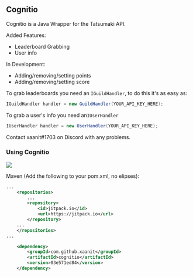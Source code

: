 ## Cognitio


Cognitio is a Java Wrapper for the Tatsumaki API.


Added Features:
- Leaderboard Grabbing
- User info

In Development:
- Adding/removing/setting points
- Adding/removing/setting score

To grab leaderboards you need an `IGuildHandler`, to do this it's as easy as:
```java
IGuildHandler handler = new GuildHandler(YOUR_API_KEY_HERE);
```

To grab a user's info you need an`IUserHandler`
```java
IUserHandler handler = new UserHandler(YOUR_API_KEY_HERE);
```

Contact xaanit#1703 on Discord with any problems.

### Using Cognitio

[![](https://jitpack.io/v/xaanit/cognitio.svg)](https://jitpack.io/#xaanit/cognitio)

Maven (Add the following to your pom.xml, no elipses):
```xml
...
	<repositories>
        ...
		<repository>
			<id>jitpack.io</id>
			<url>https://jitpack.io</url>
		</repository>
	...
	</repositories>
...
```

```xml
	<dependency>
	    <groupId>com.github.xaanit</groupId>
	    <artifactId>cognitio</artifactId>
	    <version>03e571ed84</version>
	</dependency>
```